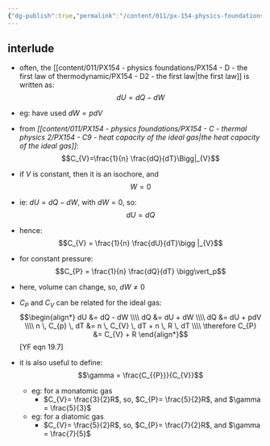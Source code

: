 ```yaml
---
{"dg-publish":true,"permalink":"/content/011/px-154-physics-foundations/px-154-d-the-first-law-of-thermodynamic/px-154-d4d-interlude/","noteIcon":"1","created":"2024-11-25T10:50:32.000+00:00","updated":"2024-11-26T19:50:55.869+00:00"}
---
```


## interlude
- often, the [[content/011/PX154 - physics foundations/PX154 - D - the first law of thermodynamic/PX154 - D2 - the first law\|the first law]] is written as: 
$$dU=dQ-dW$$
- eg: have used $dW =pdV$

- from *[[content/011/PX154 - physics foundations/PX154 - C - thermal physics 2/PX154 - C9 - heat capacity of the ideal gas\|the heat capacity of the ideal gas]]*: 
$$C_{V}=\frac{1}{n} \frac{dQ}{dT}\Bigg|_{V}$$
- if $V$ is constant, then it is an isochore, and 
$$W=0$$
- ie: $dU = dQ - dW$, with $dW = 0$, so: 
$$dU = dQ$$
- hence: 
$$C_{V} = \frac{1}{n} \frac{dU}{dT}\bigg |_{V}$$
- for constant pressure: 
$$C_{P} = \frac{1}{n} \frac{dQ}{dT} \bigg\vert_p$$
- here, volume can change, so, $dW\neq 0$

- $C_{P}$ and $C_{V}$ can be related for the ideal gas: 
$$\begin{align*}
	dU &= dQ - dW \\\\
	dQ &= dU + dW \\\\
	dQ &= dU + pdV \\\\
	n \, C_{p} \, dT &=  n \, C_{V} \, dT + n \, R \, dT \\\\
	\therefore C_{P} &= C_{V} + R
\end{align*}$$ [YF eqn 19.7]
- it is also useful to define: 
$$\gamma = \frac{C_{{P}}}{C_{V}}$$
	- eg: for a monatomic gas
		- $C_{V}= \frac{3}{2}R$, so, $C_{P}= \frac{5}{2}R$, and $\gamma = \frac{5}{3}$
	- eg: for a diatomic gas
		- $C_{V}= \frac{5}{2}R$, so, $C_{P}= \frac{7}{2}R$, and $\gamma = \frac{7}{5}$
